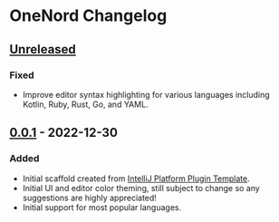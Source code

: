 <!-- Keep a Changelog guide -> https://keepachangelog.com -->

# OneNord Changelog

## [Unreleased]

### Fixed

- Improve editor syntax highlighting for various languages including Kotlin, Ruby, Rust, Go, and YAML.

## [0.0.1] - 2022-12-30

### Added
- Initial scaffold created from [IntelliJ Platform Plugin Template](https://github.com/JetBrains/intellij-platform-plugin-template).
- Initial UI and editor color theming, still subject to change so any suggestions are highly appreciated!
- Initial support for most popular languages.

[Unreleased]: https://github.com/rmehri01/onenord-jetbrains/compare/v0.0.1...HEAD
[0.0.1]: https://github.com/rmehri01/onenord-jetbrains/commits/v0.0.1
